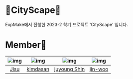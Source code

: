 # 🌆CityScape👟
ExpMake에서 진행한 2023-2 학기 프로젝트 'CityScape' 입니다.

# Member👥
|![img](https://avatars.githubusercontent.com/u/92006284?v=4)|![img](https://avatars.githubusercontent.com/u/67263093?v=4)|![img](https://avatars.githubusercontent.com/u/126848983?v=4)|![img]()|
|:---:|:---:|:---:|:---:|
|[Jisu](https://github.com/jsomnium)|[kimdasan](https://github.com/Plagem)|[juyoung Shin](https://github.com/jyshin9)|[jin-woo]()|
